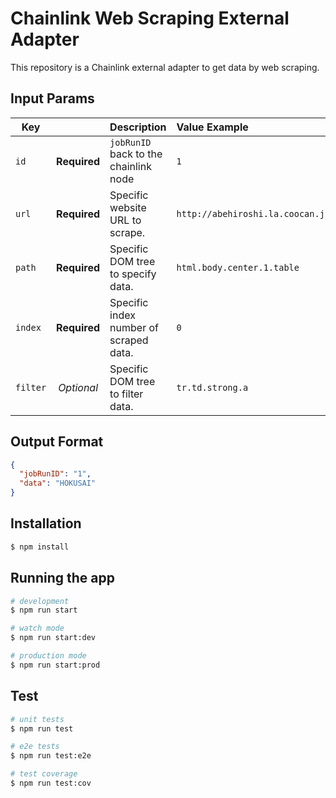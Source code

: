 # Chainlink Web Scraping External Adapter
This repository is a Chainlink external adapter to get data by web scraping.

## Input Params

| Key      |               | Description | Value Example |
|---------------|:-------------:|------------- |:---------|
| `id`     | **Required**  | `jobRunID` back to the chainlink node | `1` |
| `url`  | **Required**  | Specific website URL to scrape. | `http://abehiroshi.la.coocan.jp/movie/eiga.htm` |
| `path`  | **Required**  | Specific DOM tree to specify data. | `html.body.center.1.table` |
| `index`  | **Required**  | Specific index number of scraped data. | `0` | 
| `filter` | *Optional* | Specific DOM tree to filter data. | `tr.td.strong.a` |



## Output Format

```json
{
  "jobRunID": "1",
  "data": "HOKUSAI"
}
```

## Installation

```bash
$ npm install
```

## Running the app

```bash
# development
$ npm run start

# watch mode
$ npm run start:dev

# production mode
$ npm run start:prod
```

## Test

```bash
# unit tests
$ npm run test

# e2e tests
$ npm run test:e2e

# test coverage
$ npm run test:cov
```
